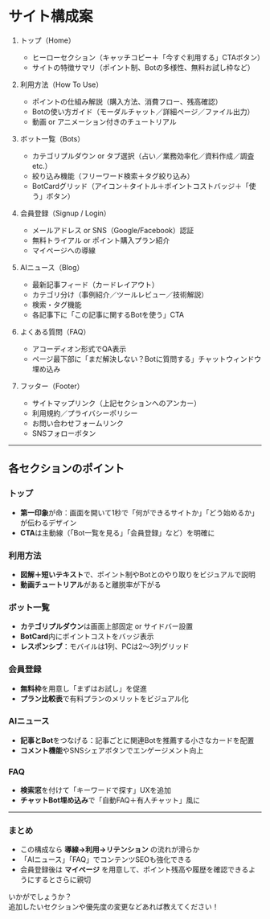 # サイト構成案

1. トップ（Home）
   - ヒーローセクション（キャッチコピー＋「今すぐ利用する」CTAボタン）
   - サイトの特徴サマリ（ポイント制、Botの多様性、無料お試し枠など）

2. 利用方法（How To Use）
   - ポイントの仕組み解説（購入方法、消費フロー、残高確認）
   - Botの使い方ガイド（モーダルチャット／詳細ページ／ファイル出力）
   - 動画 or アニメーション付きのチュートリアル

3. ボット一覧（Bots）
   - カテゴリプルダウン or タブ選択（占い／業務効率化／資料作成／調査 etc.）
   - 絞り込み機能（フリーワード検索＋タグ絞り込み）
   - BotCardグリッド（アイコン＋タイトル＋ポイントコストバッジ＋「使う」ボタン）

4. 会員登録（Signup / Login）
   - メールアドレス or SNS（Google/Facebook）認証
   - 無料トライアル or ポイント購入プラン紹介
   - マイページへの導線

5. AIニュース（Blog）
   - 最新記事フィード（カードレイアウト）
   - カテゴリ分け（事例紹介／ツールレビュー／技術解説）
   - 検索・タグ機能
   - 各記事下に「この記事に関するBotを使う」CTA

6. よくある質問（FAQ）
   - アコーディオン形式でQA表示
   - ページ最下部に「まだ解決しない？Botに質問する」チャットウィンドウ埋め込み

7. フッター（Footer）
   - サイトマップリンク（上記セクションへのアンカー）
   - 利用規約／プライバシーポリシー
   - お問い合わせフォームリンク
   - SNSフォローボタン

---

## 各セクションのポイント

### トップ
- **第一印象**が命：画面を開いて1秒で「何ができるサイトか」「どう始めるか」が伝わるデザイン
- **CTA**は主動線（「Bot一覧を見る」「会員登録」など）を明確に

### 利用方法
- **図解＋短いテキスト**で、ポイント制やBotとのやり取りをビジュアルで説明
- **動画チュートリアル**があると離脱率が下がる

### ボット一覧
- **カテゴリプルダウン**は画面上部固定 or サイドバー設置
- **BotCard**内にポイントコストをバッジ表示
- **レスポンシブ**：モバイルは1列、PCは2〜3列グリッド

### 会員登録
- **無料枠**を用意し「まずはお試し」を促進
- **プラン比較表**で有料プランのメリットをビジュアル化

### AIニュース
- **記事とBot**をつなげる：記事ごとに関連Botを推薦する小さなカードを配置
- **コメント機能**やSNSシェアボタンでエンゲージメント向上

### FAQ
- **検索窓**を付けて「キーワードで探す」UXを追加
- **チャットBot埋め込み**で「自動FAQ＋有人チャット」風に

---

### まとめ

- この構成なら **導線→利用→リテンション** の流れが滑らか  
- 「AIニュース」「FAQ」でコンテンツSEOも強化できる  
- 会員登録後は **マイページ** を用意して、ポイント残高や履歴を確認できるようにするとさらに親切

いかがでしょうか？  
追加したいセクションや優先度の変更などあれば教えてください！
